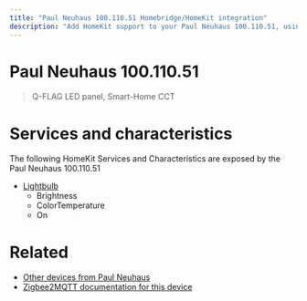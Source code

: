 ```yaml
---
title: "Paul Neuhaus 100.110.51 Homebridge/HomeKit integration"
description: "Add HomeKit support to your Paul Neuhaus 100.110.51, using Homebridge, Zigbee2MQTT and homebridge-z2m."
---
```

<!---
This file has been GENERATED using src/docgen/docgen.ts
DO NOT EDIT THIS FILE MANUALLY!
-->
# Paul Neuhaus 100.110.51
> Q-FLAG LED panel, Smart-Home CCT


# Services and characteristics
The following HomeKit Services and Characteristics are exposed by
the Paul Neuhaus 100.110.51

* [Lightbulb](../../light.md)
  * Brightness
  * ColorTemperature
  * On


# Related
* [Other devices from Paul Neuhaus](../index.md#paul_neuhaus)
* [Zigbee2MQTT documentation for this device](https://www.zigbee2mqtt.io/devices/100.110.51.html)